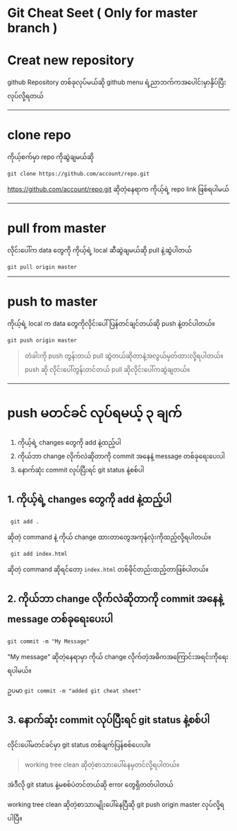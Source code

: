 # Git Cheat Seet ( Only for master branch )

# Creat new repository
github Repository တစ်ခုလုပ်မယ်ဆို github menu ရဲ့ညာဘက်ကအပေါင်းမှာနှိပ်ပြီးလုပ်လို့ရတယ်

----------

# clone repo
ကိုယ့်စက်မှာ repo ကိုဆွဲချမယ်ဆို 

```
git clone https://github.com/account/repo.git
```

https://github.com/account/repo.git ဆိုတဲ့နေရာက ကိုယ့်ရဲ့ repo link ဖြစ်ရပါမယ်

----------


# pull from master

လိုင်းပေါ်က data တွေကို ကိုယ့်ရဲ့ local ဆီဆွဲချမယ်ဆို pull နဲ့ဆွဲပါတယ်

```
git pull origin master
```

----------


# push to master

ကိုယ့်ရဲ့ local က data တွေကိုလိုင်းပေါ်ပြန်တင်ချင်တယ်ဆို push နဲ့တင်ပါတယ်။

```
git push origin master
```

> တံခါးကို push တွန်းတယ် pull ဆွဲတယ်ဆိုတာနဲ့အလွယ်မှတ်ထားလို့ရပါတယ်။ push ဆို လိုင်းပေါ်တွန်းတင်တယ် pull ဆိုလိုင်းပေါ်ကဆွဲချတယ်။ 


----------

# push မတင်ခင် လုပ်ရမယ့် ၃ ချက်

1. ကိုယ့်ရဲ့ changes တွေကို add နဲ့ထည့်ပါ
2. ကိုယ်ဘာ change လိုက်လဲဆိုတာကို commit အနေနဲ့ message တစ်ခုရေးပေးပါ
3. နောက်ဆုံး commit လုပ်ပြီးရင် git status နဲ့စစ်ပါ

## 1. ကိုယ့်ရဲ့ changes တွေကို add နဲ့ထည့်ပါ

```
 git add .
```

ဆိုတဲ့ command နဲ့ ကိုယ် change ထားတာတွေအကုန်လုံးကိုထည့်လို့ရပါတယ်။

```
 git add index.html
```

ဆိုတဲ့ command ဆိုရင်တော့ `index.html` တစ်ဖိုင်တည်းထည့်တာဖြစ်ပါတယ်။

## 2. ကိုယ်ဘာ change လိုက်လဲဆိုတာကို commit အနေနဲ့ message တစ်ခုရေးပေးပါ

```
git commit -m "My Message"
```

"My message" ဆိုတဲ့နေရာမှာ ကိုယ် change လိုက်တဲ့အဓိကအကြောင်းအရင်းကိုရေးရပါမယ်။ 

ဥပမာ `git commit -m "added git cheat sheet"`

## 3. နောက်ဆုံး commit လုပ်ပြီးရင် git status နဲ့စစ်ပါ

လိုင်းပေါ်မတင်ခင်မှာ git status တစ်ချက်ပြန်စစ်ပေးပါ။

> working tree clean ဆိုတဲ့စာသားပေါ်နေမှတင်လို့ရပါတယ်။ 

အဲဒီလို git status နဲ့မစစ်ပဲတင်တယ်ဆို error တွေရှိတတ်ပါတယ်

working tree clean ဆိုတဲ့စာသားမျိုးပေါ်နေပြီဆို git push origin master လုပ်လို့ရပါပြီ။ 


